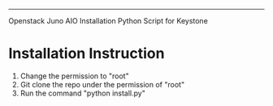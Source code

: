 ********************************************************

Openstack Juno AIO Installation Python Script for Keystone

# Installation Instruction 
1. Change the permission to "root"
2. Git clone the repo under the permission of "root"
3. Run the command "python install.py"
